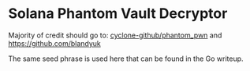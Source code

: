 # Solana Phantom Vault Decryptor

Majority of credit should go to: [cyclone-github/phantom_pwn](https://github.com/cyclone-github/phantom_pwn) and https://github.com/blandyuk

The same seed phrase is used here that can be found in the Go writeup.
